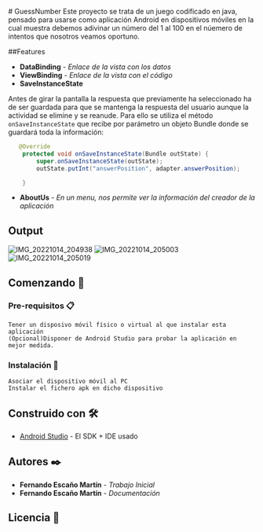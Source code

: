 ﻿﻿# GuessNumber
Este proyecto se trata de un juego codificado en java, pensado para usarse como aplicación Android en dispositivos móviles en la cual muestra debemos adivinar un número del 1 al 100 en el núemero de intentos que nosotros veamos oportuno.

##Features
* **DataBinding** - *Enlace de la vista con los datos*
* **ViewBinding** - *Enlace de la vista con el código*
* **SaveInstanceState** 

Antes de girar la pantalla la respuesta que previamente ha seleccionado
ha de ser guardada para que se mantenga la respuesta del usuario aunque
la actividad se elimine y se reanude. Para ello se utiliza el método
`onSaveInstanceState` que recibe por parámetro un objeto Bundle donde se
guardará toda la información: 

``` java
   @Override
    protected void onSaveInstanceState(Bundle outState) {
        super.onSaveInstanceState(outState);
        outState.putInt("answerPosition", adapter.answerPosition);

    }
```
* **AboutUs** - *En un menu, nos permite ver la información del creador de la aplicación*

## Output
![IMG_20221014_204938](https://user-images.githubusercontent.com/114143275/195919993-8e69f2cc-533e-4281-be8a-7f84268fb9a2.jpg)
![IMG_20221014_205003](https://user-images.githubusercontent.com/114143275/195920049-442ff3c9-55bd-4386-9b79-daddf5bf7fab.jpg)
![IMG_20221014_205019](https://user-images.githubusercontent.com/114143275/195920084-562546d8-f279-43e3-a3ce-ae17298d75e5.jpg)

## Comenzando 🚀
### Pre-requisitos 📋

```
Tener un disposivo móvil físico o virtual al que instalar esta aplicación
(Opcional)Disponer de Android Studio para probar la aplicación en mejor medida.
```

### Instalación 🔧

```
Asociar el dispositivo móvil al PC
Instalar el fichero apk en dicho dispositivo
```
## Construido con 🛠️


* [Android Studio](https://developer.android.com/studio?hl=es&gclid=Cj0KCQjwsrWZBhC4ARIsAGGUJurGAdx-oPvuyAU9ddQ2TA83jo1hjQ6ikda6c51NJQlYTCQwH56ulDMaAtcxEALw_wcB&gclsrc=aw.ds) - El SDK + IDE usado

## Autores ✒️

* **Fernando Escaño Martín** - *Trabajo Inicial*
* **Fernando Escaño Martín** - *Documentación*

## Licencia 📄

